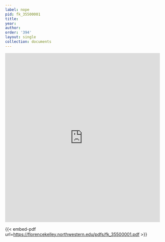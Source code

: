 ```yaml
---
label: nope
pid: fk_35500001
title:
year:
author:
order: '394'
layout: single
collection: documents
---
```

<iframe src="https://northwestern.app.box.com/embed/s/4ruop62wt00an94vufet3eroehc380rl?sortColumn=date&view=list" width="100%" height="550" frameborder="0" allowfullscreen webkitallowfullscreen msallowfullscreen></iframe>


{{< embed-pdf url=https://florencekelley.northwestern.edu/pdfs/fk_35500001.pdf >}}